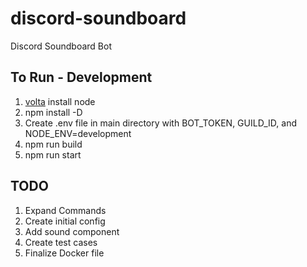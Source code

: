 # discord-soundboard
Discord Soundboard Bot

## To Run - Development
1. [volta](https://volta.sh/) install node
2. npm install -D
3. Create .env file in main directory with BOT_TOKEN, GUILD_ID, and NODE_ENV=development
4. npm run build
5. npm run start

## TODO
1. Expand Commands
2. Create initial config
3. Add sound component
4. Create test cases
5. Finalize Docker file
